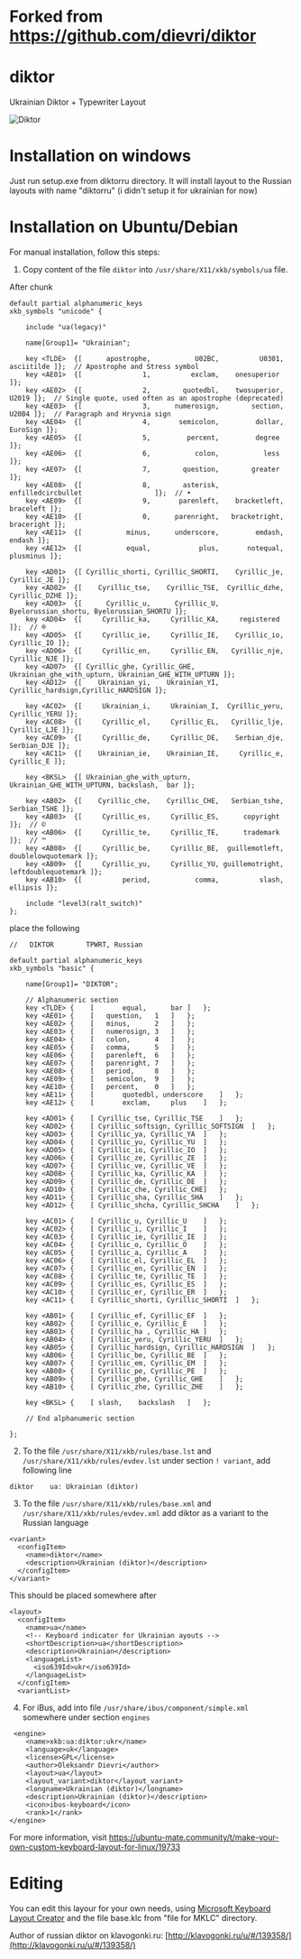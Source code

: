# Forked from https://github.com/dievri/diktor
# diktor
Ukrainian Diktor + Typewriter Layout

![Diktor](./diktorua.jpg)

# Installation on windows
Just run setup.exe from diktorru directory. It will install layout to the Russian layouts with name "diktorru"
(i didn't setup it for ukrainian for now)

# Installation on Ubuntu/Debian

For manual installation, follow this steps:

1. Copy content of the file `diktor` into `/usr/share/X11/xkb/symbols/ua` file. 

After chunk
```
default partial alphanumeric_keys
xkb_symbols "unicode" {

    include "ua(legacy)"

    name[Group1]= "Ukrainian";

    key <TLDE>	{[      apostrophe,           U02BC,          U0301,          asciitilde ]};  // Apostrophe and Stress symbol
    key <AE01>	{[               1,          exclam,    onesuperior                      ]};
    key <AE02>	{[               2,        quotedbl,    twosuperior,               U2019 ]};  // Single quote, used often as an apostrophe (deprecated)
    key <AE03>	{[               3,      numerosign,        section,               U20B4 ]};  // Paragraph and Hryvnia sign
    key <AE04>	{[               4,       semicolon,         dollar,            EuroSign ]};
    key <AE05>	{[               5,         percent,         degree                      ]};
    key <AE06>	{[               6,           colon,           less                      ]};
    key <AE07>	{[               7,        question,        greater                      ]};
    key <AE08>	{[               8,        asterisk, enfilledcircbullet                  ]};  // •
    key <AE09>	{[               9,       parenleft,    bracketleft,           braceleft ]};
    key <AE10>	{[               0,      parenright,   bracketright,          braceright ]};
    key <AE11>	{[           minus,      underscore,         emdash,              endash ]};
    key <AE12>	{[           equal,            plus,       notequal,           plusminus ]};

    key <AD01>	{[ Cyrillic_shorti, Cyrillic_SHORTI,    Cyrillic_je,         Cyrillic_JE ]};
    key <AD02>	{[    Cyrillic_tse,    Cyrillic_TSE,  Cyrillic_dzhe,       Cyrillic_DZHE ]};
    key <AD03>	{[      Cyrillic_u,      Cyrillic_U, Byelorussian_shortu, Byelorussian_SHORTU ]};
    key <AD04>	{[     Cyrillic_ka,     Cyrillic_KA,     registered                      ]};  // ®
    key <AD05>	{[     Cyrillic_ie,     Cyrillic_IE,    Cyrillic_io,         Cyrillic_IO ]};
    key <AD06>	{[     Cyrillic_en,     Cyrillic_EN,   Cyrillic_nje,        Cyrillic_NJE ]};
    key <AD07>	{[ Cyrillic_ghe, Cyrillic_GHE, Ukrainian_ghe_with_upturn, Ukrainian_GHE_WITH_UPTURN ]};
    key <AD12>	{[    Ukrainian_yi,    Ukrainian_YI, Cyrillic_hardsign,Cyrillic_HARDSIGN ]};

    key <AC02>	{[     Ukrainian_i,     Ukrainian_I,  Cyrillic_yeru,       Cyrillic_YERU ]};
    key <AC08>	{[     Cyrillic_el,     Cyrillic_EL,   Cyrillic_lje,        Cyrillic_LJE ]};
    key <AC09>	{[     Cyrillic_de,     Cyrillic_DE,    Serbian_dje,         Serbian_DJE ]};
    key <AC11>	{[    Ukrainian_ie,    Ukrainian_IE,     Cyrillic_e,          Cyrillic_E ]};

    key <BKSL>	{[ Ukrainian_ghe_with_upturn, Ukrainian_GHE_WITH_UPTURN, backslash,  bar ]};

    key <AB02>	{[    Cyrillic_che,    Cyrillic_CHE,   Serbian_tshe,        Serbian_TSHE ]};
    key <AB03>	{[     Cyrillic_es,     Cyrillic_ES,      copyright                      ]};  // ©
    key <AB06>	{[     Cyrillic_te,     Cyrillic_TE,      trademark                      ]};  // ™
    key <AB08>	{[     Cyrillic_be,     Cyrillic_BE,  guillemotleft,  doublelowquotemark ]};
    key <AB09>	{[     Cyrillic_yu,     Cyrillic_YU, guillemotright, leftdoublequotemark ]};
    key <AB10>	{[          period,           comma,          slash,            ellipsis ]};

    include "level3(ralt_switch)"
};
```


place the following
```
//   DIKTOR        TPWRT, Russian

default partial alphanumeric_keys
xkb_symbols "basic" {

    name[Group1]= "DIKTOR";

    // Alphanumeric section
    key <TLDE> {	[     	equal,		bar	]	};
    key <AE01> {	[	question, 	1	]	};
    key <AE02> {	[	minus, 		2	]	};
    key <AE03> {	[	numerosign,	3	]	};
    key <AE04> {	[	colon,		4	]	};
    key <AE05> {	[	comma,		5	]	};
    key <AE06> {	[	parenleft,	6	]	};
    key <AE07> {	[	parenright,	7	]	};
    key <AE08> {	[	period,		8	]	};
    key <AE09> {	[	semicolon,	9	]	};
    key <AE10> {	[	percent,	0	]	};
    key <AE11> {	[     	quotedbl, underscore	]	};
    key <AE12> {	[     	exclam,		plus	]	};

    key <AD01> {	[ Cyrillic_tse, Cyrillic_TSE	]	};
    key <AD02> {	[ Cyrillic_softsign, Cyrillic_SOFTSIGN	]	};
    key <AD03> {	[ Cyrillic_ya, Cyrillic_YA	]	};
    key <AD04> {	[ Cyrillic_yu, Cyrillic_YU	]	};
    key <AD05> {	[ Cyrillic_io, Cyrillic_IO	]	};
    key <AD06> {	[ Cyrillic_ze, Cyrillic_ZE	]	};
    key <AD07> {	[ Cyrillic_ve, Cyrillic_VE	]	};
    key <AD08> {	[ Cyrillic_ka, Cyrillic_KA	]	};
    key <AD09> {	[ Cyrillic_de, Cyrillic_DE	]	};
    key <AD10> {	[ Cyrillic_che, Cyrillic_CHE]	};
    key <AD11> {	[ Cyrillic_sha, Cyrillic_SHA	]	};
    key <AD12> {	[ Cyrillic_shcha, Cyrillic_SHCHA	]	};

    key <AC01> {	[ Cyrillic_u, Cyrillic_U	]	};
    key <AC02> {	[ Cyrillic_i, Cyrillic_I	]	};
    key <AC03> {	[ Cyrillic_ie, Cyrillic_IE	]	};
    key <AC04> {	[ Cyrillic_o, Cyrillic_O	]	};
    key <AC05> {	[ Cyrillic_a, Cyrillic_A	]	};
    key <AC06> {	[ Cyrillic_el, Cyrillic_EL	]	};
    key <AC07> {	[ Cyrillic_en, Cyrillic_EN 	]	};
    key <AC08> {	[ Cyrillic_te, Cyrillic_TE	]	};
    key <AC09> {	[ Cyrillic_es, Cyrillic_ES	]	};
    key <AC10> {	[ Cyrillic_er, Cyrillic_ER	]	};
    key <AC11> {	[ Cyrillic_shorti, Cyrillic_SHORTI	]	};

    key <AB01> {	[ Cyrillic_ef, Cyrillic_EF	]	};
    key <AB02> {	[ Cyrillic_e, Cyrillic_E	]	};
    key <AB03> {	[ Cyrillic_ha , Cyrillic_HA	]	};
    key <AB04> {	[ Cyrillic_yeru, Cyrillic_YERU	]	};
    key <AB05> {	[ Cyrillic_hardsign, Cyrillic_HARDSIGN	]	};
    key <AB06> {	[ Cyrillic_be, Cyrillic_BE	]	};
    key <AB07> {	[ Cyrillic_em, Cyrillic_EM	]	};
    key <AB08> {	[ Cyrillic_pe, Cyrillic_PE	]	};
    key <AB09> {	[ Cyrillic_ghe, Cyrillic_GHE 	]	};
    key <AB10> {	[ Cyrillic_zhe, Cyrillic_ZHE	]	};

    key <BKSL> {	[ slash,	backslash	]	};
    
    // End alphanumeric section

};
```

2. To the file `/usr/share/X11/xkb/rules/base.lst` and `/usr/share/X11/xkb/rules/evdev.lst` under section `! variant`, add following line
```
diktor 	  ua: Ukrainian (diktor)
```
3. To the file `/usr/share/X11/xkb/rules/base.xml` and `/usr/share/X11/xkb/rules/evdev.xml` add diktor as a variant to the Russian language
```
<variant>
  <configItem>
    <name>diktor</name>
    <description>Ukrainian (diktor)</description>
  </configItem>
</variant>
```
This should be placed somewhere after 
```
<layout>
  <configItem>
    <name>ua</name>
    <!-- Keyboard indicator for Ukrainian ayouts -->
    <shortDescription>ua</shortDescription>
    <description>Ukrainian</description>
    <languageList>
      <iso639Id>ukr</iso639Id>
    </languageList>
  </configItem>
  <variantList>
```

4. For iBus, add into file `/usr/share/ibus/component/simple.xml` somewhere under section `engines` 

```
 <engine>
    <name>xkb:ua:diktor:ukr</name>
    <language>uk</language>
    <license>GPL</license>
    <author>Oleksandr Dievri</author>
    <layout>ua</layout>
    <layout_variant>diktor</layout_variant>
    <longname>Ukrainian (diktor)</longname>
    <description>Ukrainian (diktor)</description>
    <icon>ibus-keyboard</icon>
    <rank>1</rank>
</engine>
``` 
For more information, visit https://ubuntu-mate.community/t/make-your-own-custom-keyboard-layout-for-linux/19733

# Editing
You can edit this layour for your own needs, using [Microsoft Keyboard Layout Creator](https://www.microsoft.com/en-us/download/details.aspx?id=22339) and the file base.klc from "file for MKLC" directory.



Author of russian diktor on klavogonki.ru: [http://klavogonki.ru/u/#/139358/](http://klavogonki.ru/u/#/139358/)
